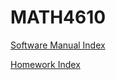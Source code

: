 # MATH4610

[Software Manual Index](https://github.com/CamWeil/math4610/blob/master/softwaremanual/softwaremanualindex.md)

[Homework Index](https://github.com/CamWeil/math4610/blob/master/homework/homeworkindex.md)
